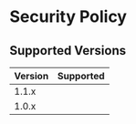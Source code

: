 # Security Policy

## Supported Versions

| Version | Supported          |
| ------- | ------------------ |
| 1.1.x   |                    |
| 1.0.x   |                    |
